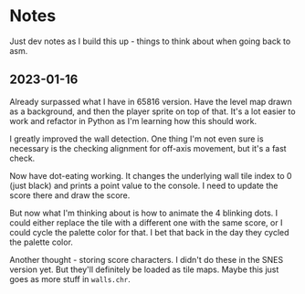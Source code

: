 # Notes

Just dev notes as I build this up - things to think about when going back to asm.

## 2023-01-16

Already surpassed what I have in 65816 version. Have the level map drawn as a background, and then the player sprite on top of that. It's a lot easier to work and refactor in Python as I'm learning how this should work.

I greatly improved the wall detection. One thing I'm not even sure is necessary is the checking alignment for off-axis movement, but it's a fast check.

 Now have dot-eating working. It changes the underlying wall tile index to 0 (just black) and prints a point value to the console. I need to update the score there and draw the score.

 But now what I'm thinking about is how to animate the 4 blinking dots. I could either replace the tile with a different one with the same score, or I could cycle the palette color for that. I bet that back in the day they cycled the palette color.

 Another thought - storing score characters. I didn't do these in the SNES version yet. But they'll definitely be loaded as tile maps. Maybe this just goes as more stuff in `walls.chr`.
